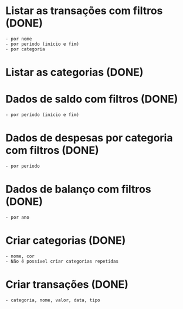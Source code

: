 # Listar as transações com filtros (DONE)
    - por nome
    - por período (início e fim)
    - por categoria

# Listar as categorias (DONE)

# Dados de saldo com filtros (DONE)
    - por período (início e fim)

# Dados de despesas por categoria com filtros (DONE)
    - por período

# Dados de balanço com filtros (DONE)
    - por ano

# Criar categorias (DONE)
    - nome, cor
    - Não é possível criar categorias repetidas

# Criar transações (DONE)
    - categoria, nome, valor, data, tipo